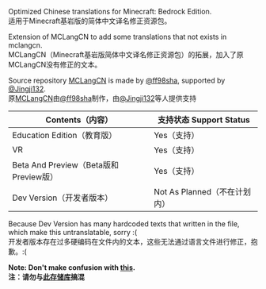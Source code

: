 Optimized Chinese translations for Minecraft: Bedrock Edition.<br>
适用于Minecraft基岩版的简体中文译名修正资源包。

Extension of MCLangCN to add some translations that not exists in mclangcn.<br>
MCLangCN（Minecraft基岩版简体中文译名修正资源包）的拓展，加入了原MCLangCN没有修正的文本。


Source repository [MCLangCN](https://github.com/ff98sha/mclangcn) is made by [@ff98sha](https://github.com/ff98sha), supported by [@Jingji132](https://github.com/jingji132).  <br>
原[MCLangCN](https://github.com/ff98sha/mclangcn)由[@ff98sha](https://github.com/ff98sha)制作，由[@Jingji132](https://github.com/jingji132)等人提供支持

|Contents（内容）|支持状态 Support Status|
|---------------|---------------------
|Education Edition（教育版）| Yes（支持）|
|VR|Yes（支持）|
|Beta And Preview（Beta版和Preview版）|Yes（支持）|      
|Dev Version（开发者版本）|Not As Planned（不在计划内）|

Because Dev Version has many hardcoded texts that written in the file, which make this untranslatable, sorry :(<br>
开发者版本存在过多硬编码在文件内的文本，这些无法通过语言文件进行修正，抱歉。:(



**Note: Don't make confusion with [this](https://github.com/Spectrollay/mclang_cn).**<br>
**注：请勿与[此存储库](https://github.com/Spectrollay/mclang_cn)搞混**